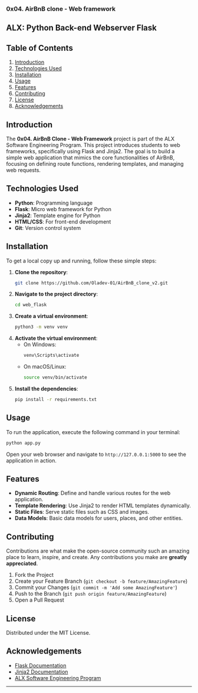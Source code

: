 ### 0x04. AirBnB clone - Web framework
## ALX: Python Back-end Webserver Flask

## Table of Contents
1. [Introduction](#introduction)
2. [Technologies Used](#technologies-used)
3. [Installation](#installation)
4. [Usage](#usage)
5. [Features](#features)
6. [Contributing](#contributing)
7. [License](#license)
8. [Acknowledgements](#acknowledgements)

## Introduction

The **0x04. AirBnB Clone - Web Framework** project is part of the ALX Software Engineering Program. This project introduces students to web frameworks, specifically using Flask and Jinja2. The goal is to build a simple web application that mimics the core functionalities of AirBnB, focusing on defining route functions, rendering templates, and managing web requests.

## Technologies Used

- **Python**: Programming language
- **Flask**: Micro web framework for Python
- **Jinja2**: Template engine for Python
- **HTML/CSS**: For front-end development
- **Git**: Version control system

## Installation

To get a local copy up and running, follow these simple steps:

1. **Clone the repository**:
    ```sh
    git clone https://github.com/Oladev-01/AirBnB_clone_v2.git
    ```
2. **Navigate to the project directory**:
    ```sh
    cd web_flask
    ```
3. **Create a virtual environment**:
    ```sh
    python3 -m venv venv
    ```
4. **Activate the virtual environment**:
    - On Windows:
        ```sh
        venv\Scripts\activate
        ```
    - On macOS/Linux:
        ```sh
        source venv/bin/activate
        ```
5. **Install the dependencies**:
    ```sh
    pip install -r requirements.txt
    ```

## Usage

To run the application, execute the following command in your terminal:

```sh
python app.py
```

Open your web browser and navigate to `http://127.0.0.1:5000` to see the application in action.

## Features

- **Dynamic Routing**: Define and handle various routes for the web application.
- **Template Rendering**: Use Jinja2 to render HTML templates dynamically.
- **Static Files**: Serve static files such as CSS and images.
- **Data Models**: Basic data models for users, places, and other entities.

## Contributing

Contributions are what make the open-source community such an amazing place to learn, inspire, and create. Any contributions you make are **greatly appreciated**.

1. Fork the Project
2. Create your Feature Branch (`git checkout -b feature/AmazingFeature`)
3. Commit your Changes (`git commit -m 'Add some AmazingFeature'`)
4. Push to the Branch (`git push origin feature/AmazingFeature`)
5. Open a Pull Request

## License

Distributed under the MIT License. 

## Acknowledgements

- [Flask Documentation](https://flask.palletsprojects.com/)
- [Jinja2 Documentation](https://jinja.palletsprojects.com/)
- [ALX Software Engineering Program](https://www.alxafrica.com/)

---

